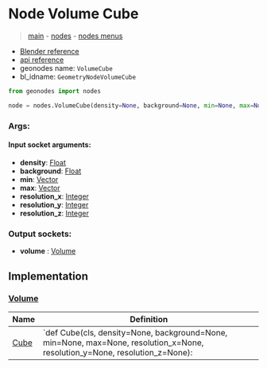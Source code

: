 # Node Volume Cube

> [main](../structure.md) - [nodes](nodes.md) - [nodes menus](nodes_menus.md)

- [Blender reference](https://docs.blender.org/manual/en/latest/modeling/geometry_nodes/volume/volume_cube.html)
- [api reference](https://docs.blender.org/api/current/bpy.types.GeometryNodeVolumeCube.html)
- geonodes name: `VolumeCube`
- bl_idname: `GeometryNodeVolumeCube`

```python
from geonodes import nodes

node = nodes.VolumeCube(density=None, background=None, min=None, max=None, resolution_x=None, resolution_y=None, resolution_z=None)
```

### Args:

#### Input socket arguments:

- **density**: [Float](Float.md)
- **background**: [Float](Float.md)
- **min**: [Vector](Vector.md)
- **max**: [Vector](Vector.md)
- **resolution_x**: [Integer](Integer.md)
- **resolution_y**: [Integer](Integer.md)
- **resolution_z**: [Integer](Integer.md)

### Output sockets:

- **volume** : [Volume](Volume.md)

## Implementation

### [Volume](Volume.md)

| Name | Definition |
|------|------------|
 | [Cube](Volume.md#Cube-classmethod) | `def Cube(cls, density=None, background=None, min=None, max=None, resolution_x=None, resolution_y=None, resolution_z=None): |

